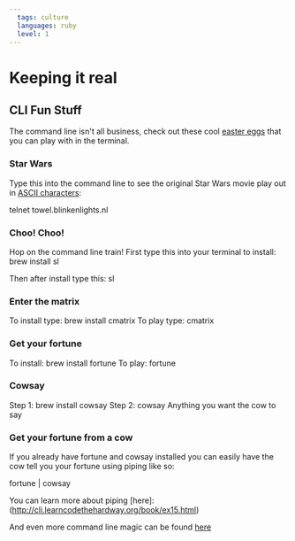 ```yaml
---
  tags: culture
  languages: ruby
  level: 1
---
```


# Keeping it real

## CLI Fun Stuff

The command line isn't all business, check out these cool [easter eggs](http://gizmodo.com/a-brief-history-of-easter-eggs-in-tech-5900026) that you can play with in the terminal.

### Star Wars
Type this into the command line to see the original Star Wars movie play out in [ASCII characters](http://www.asciitable.com/): 

telnet towel.blinkenlights.nl

### Choo! Choo!

Hop on the command line train! First type this into your terminal to install: brew install sl

Then after install type this: sl

### Enter the matrix

To install type: brew install cmatrix
To play type: cmatrix

### Get your fortune

To install: brew install fortune
To play: fortune

### Cowsay

Step 1: brew install cowsay
Step 2: cowsay Anything you want the cow to say

### Get your fortune from a cow

If you already have fortune and cowsay installed you can easily have the cow tell you your fortune using piping like so:

fortune | cowsay 

You can learn more about piping [here]: (http://cli.learncodethehardway.org/book/ex15.html)

And even more command line magic can be found [here](http://www.tecmint.com/20-funny-commands-of-linux-or-linux-is-fun-in-terminal/)

